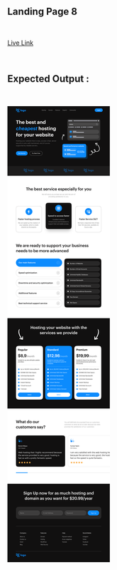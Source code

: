 ## Landing Page 8
<br>

[Live Link]()

<br>


## Expected Output :
<br>

![Landing Page Output](output.png)